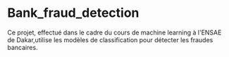 # Bank_fraud_detection
Ce projet, effectué dans le cadre du cours de machine learning à l'ENSAE de Dakar,utilise les  modèles de classification pour détecter les fraudes bancaires.
